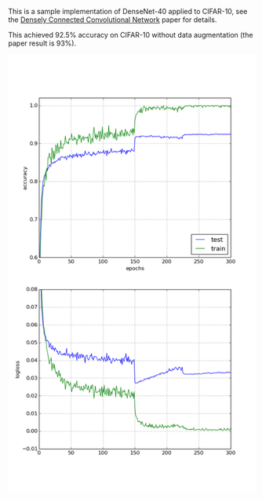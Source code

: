 This is a sample implementation of DenseNet-40 applied to CIFAR-10, see the [Densely Connected Convolutional Network](http://arxiv.org/abs/1608.06993) paper for details.

This achieved 92.5% accuracy on CIFAR-10 without data augmentation (the paper result is 93%).

![Results](./results.png)
